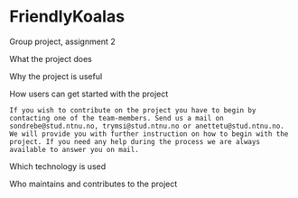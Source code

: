 # FriendlyKoalas
Group project, assignment 2

What the project does

Why the project is useful

How users can get started with the project
    
    If you wish to contribute on the project you have to begin by contacting one of the team-members. Send us a mail on sondrebe@stud.ntnu.no, trymsi@stud.ntnu.no or anettetu@stud.ntnu.no. We will provide you with further instruction on how to begin with the project. If you need any help during the process we are always available to answer you on mail. 



Which technology is used

Who maintains and contributes to the project